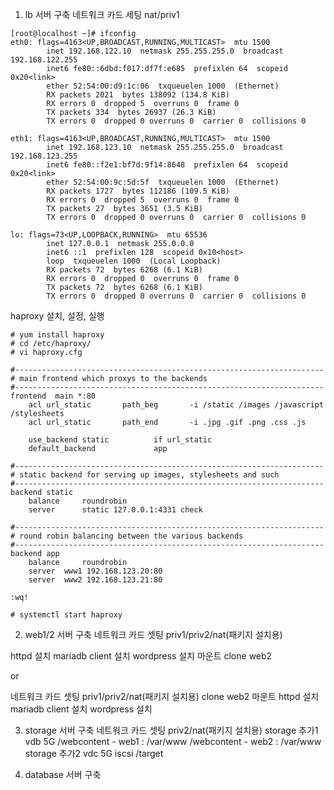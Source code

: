 1. lb 서버 구축
네트워크 카드 세팅 nat/priv1 
```
[root@localhost ~]# ifconfig
eth0: flags=4163<UP,BROADCAST,RUNNING,MULTICAST>  mtu 1500
        inet 192.168.122.10  netmask 255.255.255.0  broadcast 192.168.122.255
        inet6 fe80::6dbd:f017:df7f:e685  prefixlen 64  scopeid 0x20<link>
        ether 52:54:00:d9:1c:06  txqueuelen 1000  (Ethernet)
        RX packets 2021  bytes 138092 (134.8 KiB)
        RX errors 0  dropped 5  overruns 0  frame 0
        TX packets 334  bytes 26937 (26.3 KiB)
        TX errors 0  dropped 0 overruns 0  carrier 0  collisions 0

eth1: flags=4163<UP,BROADCAST,RUNNING,MULTICAST>  mtu 1500
        inet 192.168.123.10  netmask 255.255.255.0  broadcast 192.168.123.255
        inet6 fe80::f2e1:bf7d:9f14:8648  prefixlen 64  scopeid 0x20<link>
        ether 52:54:00:9c:5d:5f  txqueuelen 1000  (Ethernet)
        RX packets 1727  bytes 112186 (109.5 KiB)
        RX errors 0  dropped 5  overruns 0  frame 0
        TX packets 27  bytes 3651 (3.5 KiB)
        TX errors 0  dropped 0 overruns 0  carrier 0  collisions 0

lo: flags=73<UP,LOOPBACK,RUNNING>  mtu 65536
        inet 127.0.0.1  netmask 255.0.0.0
        inet6 ::1  prefixlen 128  scopeid 0x10<host>
        loop  txqueuelen 1000  (Local Loopback)
        RX packets 72  bytes 6268 (6.1 KiB)
        RX errors 0  dropped 0  overruns 0  frame 0
        TX packets 72  bytes 6268 (6.1 KiB)
        TX errors 0  dropped 0 overruns 0  carrier 0  collisions 0
```

haproxy 설치, 설정, 실행
```
# yum install haproxy
# cd /etc/haproxy/
# vi haproxy.cfg

#---------------------------------------------------------------------
# main frontend which proxys to the backends
#---------------------------------------------------------------------
frontend  main *:80
    acl url_static       path_beg       -i /static /images /javascript /stylesheets
    acl url_static       path_end       -i .jpg .gif .png .css .js

    use_backend static          if url_static
    default_backend             app

#---------------------------------------------------------------------
# static backend for serving up images, stylesheets and such
#---------------------------------------------------------------------
backend static
    balance     roundrobin
    server      static 127.0.0.1:4331 check

#---------------------------------------------------------------------
# round robin balancing between the various backends
#---------------------------------------------------------------------
backend app
    balance     roundrobin
    server  www1 192.168.123.20:80
    server  www2 192.168.123.21:80

:wq!

# systemctl start haproxy
```

2. web1/2 서버 구축
네트워크 카드 셋팅 priv1/priv2/nat(패키지 설치용)

httpd 설치
mariadb client 설치
wordpress 설치
마운트
clone web2

or

네트워크 카드 셋팅 priv1/priv2/nat(패키지 설치용)
clone web2
마운트
httpd 설치
mariadb client 설치
wordpress 설치





3. storage 서버 구축
네트워크 카드 셋팅 priv2/nat(패키지 설치용)
storage 추가1 vdb 5G
/webcontent - web1 : /var/www
/webcontent - web2 : /var/www
storage 추가2 vdc 5G
iscsi /target








4. database 서버 구축






